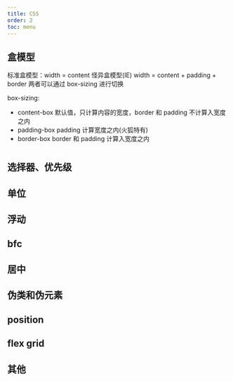 ```yaml
---
title: CSS
order: 2
toc: menu
---
```


## 盒模型

标准盒模型：width = content
怪异盒模型(IE) width = content + padding + border
两者可以通过 box-sizing 进行切换

box-sizing:

- content-box 默认值，只计算内容的宽度，border 和 padding 不计算入宽度之内
- padding-box padding 计算宽度之内(火狐特有)
- border-box border 和 padding 计算入宽度之内

#

## 选择器、优先级

## 单位

## 浮动

## bfc

## 居中

## 伪类和伪元素

## position

## flex grid

## 其他
